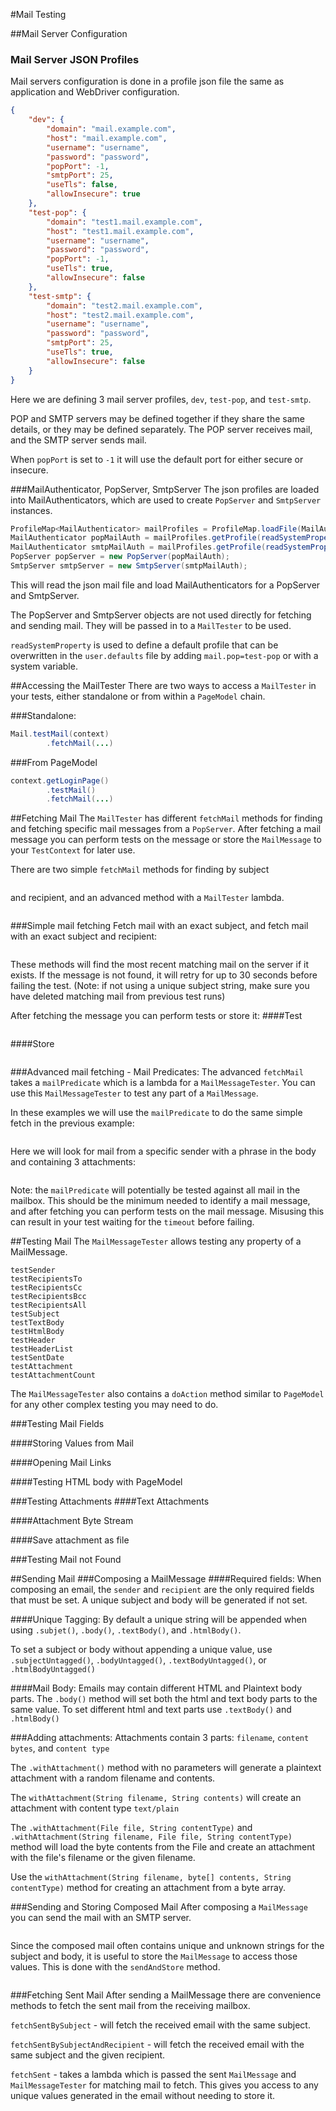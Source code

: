 #Mail Testing

##Mail Server Configuration
### Mail Server JSON Profiles
Mail servers configuration is done in a profile json file the same as application and WebDriver configuration.
```json
{
    "dev": {
        "domain": "mail.example.com",
        "host": "mail.example.com",
        "username": "username",
        "password": "password",
        "popPort": -1,
        "smtpPort": 25,
        "useTls": false,
        "allowInsecure": true
    },
    "test-pop": {
        "domain": "test1.mail.example.com",
        "host": "test1.mail.example.com",
        "username": "username",
        "password": "password",
        "popPort": -1,
        "useTls": true,
        "allowInsecure": false
    },
    "test-smtp": {
        "domain": "test2.mail.example.com",
        "host": "test2.mail.example.com",
        "username": "username",
        "password": "password",
        "smtpPort": 25,
        "useTls": true,
        "allowInsecure": false
    }
}
```
Here we are defining 3 mail server profiles, `dev`, `test-pop`, and `test-smtp`.

POP and SMTP servers may be defined together if they share the same details, or they may be defined separately.  The POP server receives mail, and the SMTP server sends mail. 

When `popPort` is set to `-1` it will use the default port for either secure or insecure.

###MailAuthenticator, PopServer, SmtpServer
The json profiles are loaded into MailAuthenticators, which are used to create `PopServer` and `SmtpServer` instances.

```java
ProfileMap<MailAuthenticator> mailProfiles = ProfileMap.loadFile(MailAuthenticator.class, "../src/test/resources/profiles.mail.json");
MailAuthenticator popMailAuth = mailProfiles.getProfile(readSystemProperty("mail.pop", "dev"));
MailAuthenticator smtpMailAuth = mailProfiles.getProfile(readSystemProperty("mail.smtp", "dev"));
PopServer popServer = new PopServer(popMailAuth);
SmtpServer smtpServer = new SmtpServer(smtpMailAuth);
```
This will read the json mail file and load MailAuthenticators for a PopServer and SmtpServer.

The PopServer and SmtpServer objects are not used directly for fetching and sending mail.  They will be passed in to a `MailTester` to be used.

`readSystemProperty` is used to define a default profile that can be overwritten in the `user.defaults` file by adding `mail.pop=test-pop` or with a system variable.

##Accessing the MailTester
There are two ways to access a `MailTester` in your tests, either standalone or from within a `PageModel` chain.

###Standalone:
```java
Mail.testMail(context)
        .fetchMail(...)
```
###From PageModel
```java
context.getLoginPage()
        .testMail()
        .fetchMail(...)
```
##Fetching Mail
The `MailTester` has different `fetchMail` methods for finding and fetching specific mail messages from a `PopServer`.
After fetching a mail message you can perform tests on the message or store the `MailMessage` to your `TestContext` for later use.  

There are two simple `fetchMail` methods for finding by subject 
```java
```
and recipient, and an advanced method with a `MailTester` lambda.
```java
```

###Simple mail fetching
Fetch mail with an exact subject, and fetch mail with an exact subject and recipient:

```java

```
These methods will find the most recent matching mail on the server if it exists.  If the message is not found, it will retry for up to 30 seconds before failing the test.
(Note: if not using a unique subject string, make sure you have deleted matching mail from previous test runs)

After fetching the message you can perform tests or store it:
####Test
```java
```
####Store
```java
```

###Advanced mail fetching - Mail Predicates:
The advanced `fetchMail` takes a `mailPredicate` which is a lambda for a `MailMessageTester`.  You can use this `MailMessageTester` to test any part of a `MailMessage`.

In these examples we will use the `mailPredicate` to do the same simple fetch in the previous example:
```java
```

Here we will look for mail from a specific sender with a phrase in the body and containing 3 attachments:
```java
```

Note: the `mailPredicate` will potentially be tested against all mail in the mailbox.  This should be the minimum needed to identify a mail message, and after fetching you can perform tests on the mail message.  Misusing this can result in your test waiting for the `timeout` before failing.

##Testing Mail
The `MailMessageTester` allows testing any property of a MailMessage.
```
testSender
testRecipientsTo
testRecipientsCc
testRecipientsBcc
testRecipientsAll
testSubject
testTextBody
testHtmlBody
testHeader
testHeaderList
testSentDate
testAttachment
testAttachmentCount
```
The `MailMessageTester` also contains a `doAction` method similar to `PageModel` for any other complex testing you may need to do.

###Testing Mail Fields

####Storing Values from Mail

####Opening Mail Links

####Testing HTML body with PageModel

###Testing Attachments
####Text Attachments

####Attachment Byte Stream

####Save attachment as file

###Testing Mail not Found

##Sending Mail
###Composing a MailMessage
####Required fields:
When composing an email, the `sender` and `recipient` are the only required fields that must be set.  A unique subject and body will be generated if not set.

####Unique Tagging:
By default a unique string will be appended when using `.subjet()`, `.body()`, `.textBody()`, and `.htmlBody()`.

To set a subject or body without appending a unique value, use `.subjectUntagged()`, `.bodyUntagged()`, `.textBodyUntagged()`, or `.htmlBodyUntagged()`

####Mail Body:
Emails may contain different HTML and Plaintext body parts.  The `.body()` method will set both the html and text body parts to the same value.  To set different html and text parts use `.textBody()` and `.htmlBody()`

###Adding attachments:
Attachments contain 3 parts: `filename`, `content bytes`, and `content type`

The `.withAttachment()` method with no parameters will generate a plaintext attachment with a random filename and contents.

The `withAttachment(String filename, String contents)` will create an attachment with content type `text/plain`

The `.withAttachment(File file, String contentType)` and `.withAttachment(String filename, File file, String contentType)` method will load the byte contents from the File and create an attachment with the file's filename or the given filename.

Use the `withAttachment(String filename, byte[] contents, String contentType)` method for creating an attachment from a byte array.

###Sending and Storing Composed Mail
After composing a `MailMessage` you can send the mail with an SMTP server.
```java
```
Since the composed mail often contains unique and unknown strings for the subject and body, it is useful to store the `MailMessage` to access those values.  This is done with the `sendAndStore` method.
```java
```

###Fetching Sent Mail
After sending a MailMessage there are convenience methods to fetch the sent mail from the receiving mailbox.

`fetchSentBySubject` - will fetch the received email with the same subject.

`fetchSentBySubjectAndRecipient` - will fetch the received email with the same subject and the given recipient.

`fetchSent` - takes a lambda which is passed the sent `MailMessage` and `MailMessageTester` for matching mail to fetch.  This gives you access to any unique values generated in the email without needing to store it.